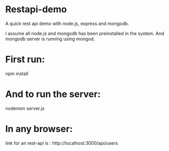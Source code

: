 # Restapi-demo

A quick rest api demo with node.js, express and mongodb.

I assume all node.js and mongodb has been preinstalled in the system.
And mongodb server is running using mongod.

# First run:
npm install

# And to run the server:
nodemon server.js

# In any browser:
link for an rest-api is : http://localhost:3000/api/users

